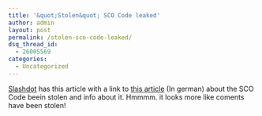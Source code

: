 ```yaml
---
title: '&quot;Stolen&quot; SCO Code leaked'
author: admin
layout: post
permalink: /stolen-sco-code-leaked/
dsq_thread_id:
  - 26005569
categories:
  - Uncategorized
---
```

[Slashdot][1] has this article with a link to [this article][2] (In german) about the SCO Code beein stolen and info about it. Hmmmm. it looks more like coments have been stolen!

 [1]: http://slashdot.org/articles/03/08/19/1523236.shtml?tid=106&tid=185
 [2]: http://www.heise.de/newsticker/data/jk-19.08.03-000/